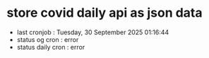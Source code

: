 # store covid daily api as json data

- last cronjob : Tuesday, 30 September 2025 01:16:44
- status og cron : error
- status daily cron : error
      
      